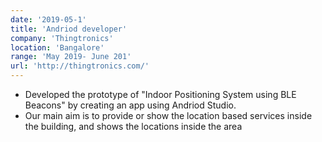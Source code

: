 ```yaml
---
date: '2019-05-1'
title: 'Andriod developer'
company: 'Thingtronics'
location: 'Bangalore'
range: 'May 2019- June 201'
url: 'http://thingtronics.com/'
---
```


- Developed the prototype of "Indoor Positioning System using BLE Beacons" by creating an app using Andriod Studio.
- Our main aim is to provide or show the location based services inside the building, and shows the locations inside the area

